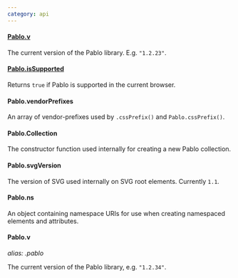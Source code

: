 ```yaml
---
category: api
---
```


#### [Pablo.v](/api/v/)

The current version of the Pablo library. E.g. `"1.2.23"`.

#### [Pablo.isSupported](/api/isSupported/)

Returns `true` if Pablo is supported in the current browser.


<!-- TODO: add sub-pages -->

#### Pablo.vendorPrefixes

An array of vendor-prefixes used by `.cssPrefix()` and `Pablo.cssPrefix()`.



#### Pablo.Collection

The constructor function used internally for creating a new Pablo collection.


#### Pablo.svgVersion

The version of SVG used internally on SVG root elements. Currently `1.1`.


#### Pablo.ns

An object containing namespace URIs for use when creating namespaced elements and attributes.


#### Pablo.v
_alias: .pablo_

The current version of the Pablo library, e.g. `"1.2.34"`.
